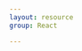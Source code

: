```yaml
---
layout: resource
group: React

---
```

<!-- General resources go here -->

<!-- ### Core -->

<!-- ### Intermediate -->

<!-- ### Advanced -->

<!-- ### Jedi -->
